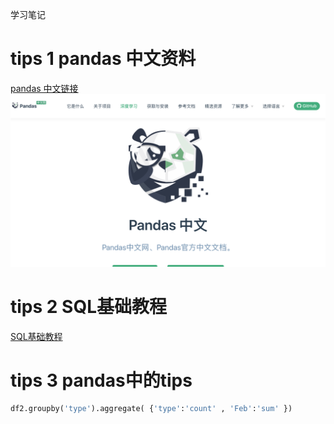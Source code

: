 学习笔记

# tips 1 pandas 中文资料

[pandas 中文链接](https://www.pypandas.cn/docs/getting_started/basics.html#属性与底层数据)
![](./pandas.png)
# tips 2 SQL基础教程

[SQL基础教程](https://www.w3school.com.cn/sql/sql_join_inner.asp)



# tips 3 pandas中的tips

```python
df2.groupby('type').aggregate( {'type':'count' , 'Feb':'sum' })
```

